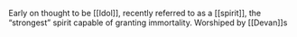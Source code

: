 Early on thought to be [[Idol]], recently referred to as a [[spirit]], the “strongest” spirit capable of granting immortality.
Worshiped by [[Devan]]s